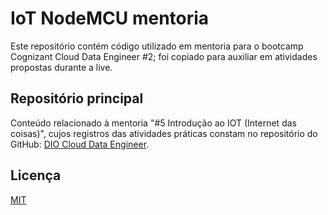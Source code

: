 # IoT NodeMCU mentoria
Este repositório contém código utilizado em mentoria para o bootcamp Cognizant Cloud Data Engineer #2;
foi copiado para auxiliar em atividades propostas durante a live.

## Repositório principal<br/>
Conteúdo relacionado à mentoria "#5 Introdução ao IOT (Internet das coisas)", cujos registros das atividades 
práticas constam no repositório do GitHub: [DIO Cloud Data Engineer](https://github.com/rosacarla/DIO-cloud-data-engineer).

## Licença
[MIT](https://choosealicense.com/licenses/mit/) 
